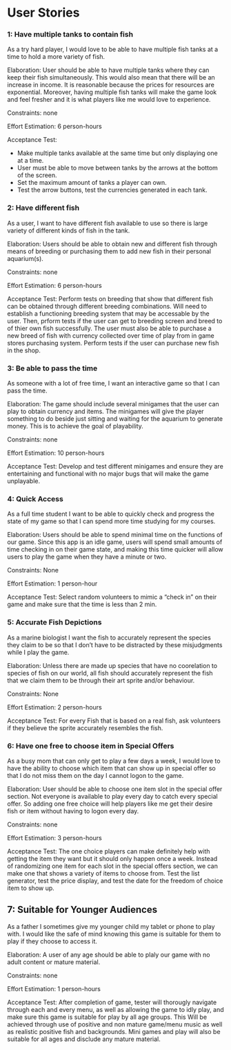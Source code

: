 # User Stories

### 1: Have multiple tanks to contain fish
As a try hard player, I would love to be able to have multiple fish tanks at a time to hold a more variety of fish.

Elaboration: User should be able to have multiple tanks where they can keep their fish simultaneously. This would also mean that there will be an increase in income. It is reasonable because the prices for resources are exponential. Moreover, having multiple fish tanks will make the game look and feel fresher and it is what players like me would love to experience.

Constraints: none

Effort Estimation: 6 person-hours

Acceptance Test:
* Make multiple tanks available at the same time but only displaying one at a time.
* User must be able to move between tanks by the arrows at the bottom of the screen.
* Set the maximum amount of tanks a player can own.
* Test the arrow buttons, test the currencies generated in each tank.

### 2: Have different fish
As a user, I want to have different fish available to use so there is large variety of different kinds of fish in the tank.

Elaboration: Users should be able to obtain new and different fish through means of breeding or purchasing them to add new fish in their personal aquarium(s).

Constraints: none

Effort Estimation: 6 person-hours

Acceptance Test: Perform tests on breeding that show that different fish can be obtained through different breeding combinations. Will need to establish a functioning breeding system that may be accessable by the user. Then, prform tests if the user can get to breeding screen and breed to of thier own fish successfully. The user must also be able to purchase a new breed of fish with currency collected over time of play from in game stores purchasing system. Perform tests if the user can purchase new fish in the shop.

### 3: Be able to pass the time
As someone with a lot of free time, I want an interactive game so that I can pass the time.

Elaboration: The game should include several minigames that the user can play to obtain currency and items. The minigames will give the player something to do beside just sitting and waiting for the aquarium to generate money. This is to achieve the goal of playability.

Constraints: none

Effort Estimation: 10 person-hours

Acceptance Test: Develop and test different minigames and ensure they are entertaining and functional with no major bugs that will make the game unplayable.

### 4: Quick Access
As a full time student I want to be able to quickly check and progress the state of my game so that I can spend more time studying for my courses.

Elaboration: Users should be able to spend minimal time on the functions of our game. Since this app is an idle game, users will spend small amounts of time checking in on their game state, and making this time quicker will allow users to play the game when they have a minute or two. 

Constraints: None

Effort Estimation: 1 person-hour

Acceptance Test: Select random volunteers to mimic a “check in” on their game and make sure that the time is less than 2 min.

### 5: Accurate Fish Depictions
As a marine biologist I want the fish to accurately represent the species they claim to be so that I don’t have to be distracted by these misjudgments while I play the game.

Elaboration: Unless there are made up species that have no coorelation to species of fish on our world, all fish should accurately represent the fish that we claim them to be through their art sprite and/or behaviour.

Constraints: None

Effort Estimation: 2 person-hours

Acceptance Test: For every Fish that is based on a real fish, ask volunteers if they believe the sprite accurately resembles the fish.

### 6: Have one free to choose item in Special Offers
As a busy mom that can only get to play a few days a week, I would love to have the ability to choose which item that can show up in special offer so that I do not miss them on the day I cannot logon to the game.

Elaboration: User should be able to choose one item slot in the special offer section. Not everyone is available to play every day to catch every special offer. So adding one free choice will help players like me get their desire fish or item without having to logon every day.

Constraints: none

Effort Estimation: 3 person-hours

Acceptance Test: The one choice players can make definitely help with getting the item they want but it should only happen once a week. Instead of randomizing one item for each slot in the special offers section, we can make one that shows a variety of items to choose from. Test the list generator, test the price display, and test the date for the freedom of choice item to show up.

## 7: Suitable for Younger Audiences
As a father I sometimes give my younger child my tablet or phone to play with. I would like the safe of mind knowing this game is suitable for them to play if they choose to access it.

Elaboration: A user of any age should be able to plaly our game with no adult content or mature material.

Constraints: none

Effort Estimation: 1 person-hours

Acceptance Test: After completion of game, tester will thorougly navigate through each and every menu, as well as allowing the game to idly play, and make sure this game is suitable for play by all age groups. This Will be achieved through use of positive and non mature game/menu music as well as realistic positive fish and backgrounds. Mini games and play will also be suitable for all ages and disclude any mature material.
